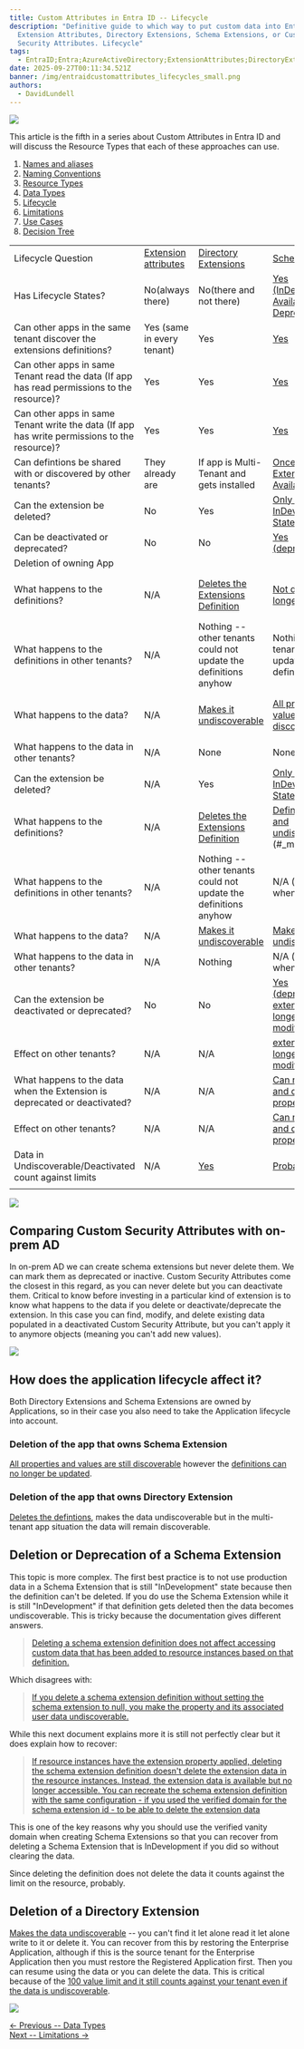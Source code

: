 ```yaml
---
title: Custom Attributes in Entra ID -- Lifecycle
description: "Definitive guide to which way to put custom data into Entra ID:
  Extension Attributes, Directory Extensions, Schema Extensions, or Custom
  Security Attributes. Lifecycle"
tags:
  - EntraID;Entra;AzureActiveDirectory;ExtensionAttributes;DirectoryExtensions;SchemaExtensions;CustomSecurityAttributes;
date: 2025-09-27T00:11:34.521Z
banner: /img/entraidcustomattributes_lifecycles_small.png
authors:
  - DavidLundell
---
```

![](/img/entraidcustomattributes_lifecycles_small.png)

This article is the fifth in a series about Custom Attributes in Entra ID and will discuss the Resource Types that each of these approaches can use. 

1. [Names and aliases](/blog/2025/09/custom-attributes-in-entra-id/#names-and-aliases)
2. [N﻿aming Conventions](/blog/2025/09/custom-attributes-in-entra-id-naming-conventions/)
3. [R﻿esource Types](/blog/2025/09/custom-attributes-in-entra-id-resource-types/)
4. [D﻿ata Types](/blog/2025/09/custom-attributes-in-entra-id-data-types/)
5. [L﻿ifecycle](/blog/2025/09/custom-attributes-in-entra-id-lifecycle/)
6. [L﻿imitations](/blog/2025/10/custom-attributes-in-entra-id-limitations/)
7. [U﻿se Cases](/blog/2025/10/custom-attributes-in-entra-id-use-cases/)
8. [Decision Tree](/blog/2025/10/custom-attributes-in-entra-id-decision-tree/)

|                                                                                              |                                                                                                                       |                                                                                                                                                   |                                                                                                                                                                                                 |                                                                                                                                                             |                                                                                                                                                                                           |
| -------------------------------------------------------------------------------------------- | --------------------------------------------------------------------------------------------------------------------- | ------------------------------------------------------------------------------------------------------------------------------------------------- | ----------------------------------------------------------------------------------------------------------------------------------------------------------------------------------------------- | ----------------------------------------------------------------------------------------------------------------------------------------------------------- | ----------------------------------------------------------------------------------------------------------------------------------------------------------------------------------------- |
| Lifecycle Question                                                                           | [Extension attributes](https://learn.microsoft.com/en-us/graph/extensibility-overview?tabs=http#extension-attributes) | [Directory Extensions](https://learn.microsoft.com/en-us/graph/extensibility-overview?tabs=http#directory-microsoft-entra-id-extensions)          | [Schema Extensions](https://learn.microsoft.com/en-us/graph/extensibility-overview?tabs=http#schema-extensions)                                                                                 | [Open Extensions](https://learn.microsoft.com/en-us/graph/extensibility-overview?tabs=http#open-extensions)                                                 | [Custom Security Attributes](https://learn.microsoft.com/en-us/entra/fundamentals/custom-security-attributes-overview)                                                                    |
| Has Lifecycle States?                                                                        | No(﻿always there)                                                                                                     | No(﻿there and not there)                                                                                                                          | [Yes (﻿InDevelopment, Available, Deprecated)](https://learn.microsoft.com/en-us/graph/api/resources/schemaextension?view=graph-rest-1.0#schema-extensions-lifecycle)                            | No(﻿never there)                                                                                                                                            | Yes(﻿Active,Deactivated)                                                                                                                                                                  |
| Can other apps in the same tenant discover the extensions definitions?                       | Yes (same in every tenant)                                                                                            | Yes                                                                                                                                               | [Yes](https://learn.microsoft.com/en-us/graph/api/resources/schemaextension?view=graph-rest-1.0#schema-extensions-lifecycle)                                                                    | No defintions to discover                                                                                                                                   | [Only with the Attribute Definition roles](https://learn.microsoft.com/en-us/entra/fundamentals/custom-security-attributes-overview#custom-security-attribute-roles)                      |
| Can other apps in same Tenant read the data (If app has read permissions to the resource)?   | Yes                                                                                                                   | Yes                                                                                                                                               | [Yes](https://learn.microsoft.com/en-us/graph/api/resources/schemaextension?view=graph-rest-1.0#schema-extensions-lifecycle)                                                                    | Yes                                                                                                                                                         | [Only with Attribute Assignment Roles](https://learn.microsoft.com/en-us/entra/fundamentals/custom-security-attributes-overview#custom-security-attribute-roles)                          |
| Can other apps in same Tenant write the data (If app has write permissions to the resource)? | Yes                                                                                                                   | Yes                                                                                                                                               | [Yes](https://learn.microsoft.com/en-us/graph/api/resources/schemaextension?view=graph-rest-1.0#schema-extensions-lifecycle)                                                                    | Yes                                                                                                                                                         | [Only with Attribute Assignment Roles](https://learn.microsoft.com/en-us/entra/fundamentals/custom-security-attributes-overview#custom-security-attribute-roles)                          |
| Can defintions be shared with or discovered by other tenants?                                | They already are                                                                                                      | If app is Multi-Tenant and gets installed                                                                                                         | [Once the Schema Extension is in Available State](https://learn.microsoft.com/en-us/graph/api/resources/schemaextension?view=graph-rest-1.0#schema-extensions-lifecycle)                        | No                                                                                                                                                          | No                                                                                                                                                                                        |
| Can the extension be deleted?                                                                | No                                                                                                                    | Yes                                                                                                                                               | [Only when in the InDevelopment State](https://learn.microsoft.com/en-us/graph/api/resources/schemaextension?view=graph-rest-1.0#schema-extensions-lifecycle)                                   | N/A (there are no definitions)                                                                                                                              | [No](https://learn.microsoft.com/en-us/entra/fundamentals/custom-security-attributes-add?tabs=ms-powershell#frequently-asked-questions)                                                   |
| Can be deactivated or deprecated?                                                            | No                                                                                                                    | No                                                                                                                                                | [Yes  <br>(deprecated)](https://learn.microsoft.com/en-us/graph/api/resources/schemaextension?view=graph-rest-1.0#schema-extensions-lifecycle)                                                  | No                                                                                                                                                          | [Yes  <br>(deactivated)](https://learn.microsoft.com/en-us/entra/fundamentals/custom-security-attributes-add?tabs=ms-powershell#frequently-asked-questions)                               |
| Deletion of owning App                                                                       |                                                                                                                       |                                                                                                                                                   |                                                                                                                                                                                                 |                                                                                                                                                             |                                                                                                                                                                                           |
| What happens to the definitions?                                                             | N/A                                                                                                                   | [Deletes the Extensions Definition](https://learn.microsoft.com/en-us/graph/extensibility-overview#considerations-for-using-directory-extensions) | [Not deleted  but no longer updateable](https://learn.microsoft.com/en-us/graph/extensibility-overview?tabs=http#considerations-for-using-schema-extensions)                                    | [Deleting the Creator app has no impact](https://learn.microsoft.com/en-us/graph/extensibility-overview?tabs=http#considerations-for-using-open-extensions) | N/A                                                                                                                                                                                       |
| What happens to the definitions in other tenants?                                            | N/A                                                                                                                   | Nothing -- other tenants could not update the definitions anyhow                                                                                  | Nothing -- other tenants could not update the definitions anyhow                                                                                                                                | N/A                                                                                                                                                         | N/A                                                                                                                                                                                       |
| What happens to the data?                                                                    | N/A                                                                                                                   | [Makes it undiscoverable](https://learn.microsoft.com/en-us/graph/extensibility-overview#considerations-for-using-directory-extensions)           | [All properties and values are still discoverable](https://learn.microsoft.com/en-us/graph/extensibility-overview?tabs=http#considerations-for-using-schema-extensions)                         | [Deleting the Creator app has no impact](https://learn.microsoft.com/en-us/graph/extensibility-overview?tabs=http#considerations-for-using-open-extensions) | N/A                                                                                                                                                                                       |
| What happens to the data in other tenants?                                                   | N/A                                                                                                                   | None                                                                                                                                              | None                                                                                                                                                                                            | N/A                                                                                                                                                         | N/A                                                                                                                                                                                       |
| Can the extension be deleted?                                                                | N/A                                                                                                                   | Yes                                                                                                                                               | [Only when in the InDevelopment State](https://learn.microsoft.com/en-us/graph/api/resources/schemaextension?view=graph-rest-1.0#schema-extensions-lifecycle)                                   | N/A (there are no definitions)                                                                                                                              | [No](https://learn.microsoft.com/en-us/entra/fundamentals/custom-security-attributes-add?tabs=ms-powershell#frequently-asked-questions)                                                   |
| What happens to the definitions?                                                             | N/A                                                                                                                   | [Deletes the Extensions Definition](https://learn.microsoft.com/en-us/graph/extensibility-overview#considerations-for-using-directory-extensions) | [Definition deleted and undiscoverable](https://learn.microsoft.com/en-us/graph/extensibility-overview?tabs=http#considerations-for-using-schema-extensions)\[[1]](#_msocom_1)                  | N/A                                                                                                                                                         | N/A                                                                                                                                                                                       |
| What happens to the definitions in other tenants?                                            | N/A                                                                                                                   | Nothing -- other tenants could not update the definitions anyhow                                                                                  | N/A (can't delete when shared)                                                                                                                                                                  | N/A                                                                                                                                                         | N/A                                                                                                                                                                                       |
| What happens to the data?                                                                    | N/A                                                                                                                   | [Makes it undiscoverable](https://learn.microsoft.com/en-us/graph/extensibility-overview#considerations-for-using-directory-extensions)           | [Makes it undiscoverable](https://learn.microsoft.com/en-us/graph/extensibility-overview?tabs=http#considerations-for-using-schema-extensions)                                                  | N/A                                                                                                                                                         | N/A                                                                                                                                                                                       |
| What happens to the data in other tenants?                                                   | N/A                                                                                                                   | Nothing                                                                                                                                           | N/A (can't delete when shared)                                                                                                                                                                  | N/A                                                                                                                                                         | N/A                                                                                                                                                                                       |
| Can the extension be deactivated or deprecated?                                              | No                                                                                                                    | No                                                                                                                                                | [Yes  <br>(deprecated)  <br>extension can no longer be read or modified](https://learn.microsoft.com/en-us/graph/api/resources/schemaextension?view=graph-rest-1.0#schema-extensions-lifecycle) | No                                                                                                                                                          | [Yes  <br>(deactivated)  <br>Can no longer be applied](https://learn.microsoft.com/en-us/entra/fundamentals/custom-security-attributes-add?tabs=ms-powershell#frequently-asked-questions) |
| Effect on other tenants?                                                                     | N/A                                                                                                                   | N/A                                                                                                                                               | [extension can no longer be read or modified](https://learn.microsoft.com/en-us/graph/api/resources/schemaextension?view=graph-rest-1.0#schema-extensions-lifecycle)                            | N/A                                                                                                                                                         | N/A                                                                                                                                                                                       |
| What happens to the data when the Extension is deprecated or deactivated?                    | N/A                                                                                                                   | ﻿N/﻿A                                                                                                                                             | [Can read, update and delete existing property values](https://learn.microsoft.com/en-us/graph/api/resources/schemaextension?view=graph-rest-1.0#schema-extensions-lifecycle)                   | N/A                                                                                                                                                         | [\*Data is preserved  <br>* Can no longer be applied to resources](https://learn.microsoft.com/en-us/entra/fundamentals/custom-security-attributes-add#frequently-asked-questions)        |
| Effect on other tenants?                                                                     | N/A                                                                                                                   | ﻿N/﻿A                                                                                                                                             | [Can read, update and delete existing property values](https://learn.microsoft.com/en-us/graph/api/resources/schemaextension?view=graph-rest-1.0#schema-extensions-lifecycle)                   | N/A                                                                                                                                                         | N/A                                                                                                                                                                                       |
| Data in Undiscoverable/Deactivated count against limits                                      | N/A                                                                                                                   | [Yes](https://learn.microsoft.com/en-us/graph/extensibility-overview?tabs=http#considerations-for-using-directory-extensions)                     | [Probably](https://learn.microsoft.com/en-us/graph/extensibility-overview?tabs=http#considerations-for-using-schema-extensions)                                                                 | N/A                                                                                                                                                         | [Yes](https://learn.microsoft.com/en-us/entra/fundamentals/custom-security-attributes-add#frequently-asked-questions)                                                                     |
|                                                                                              |                                                                                                                       |                                                                                                                                                   |                                                                                                                                                                                                 |                                                                                                                                                             |                                                                                                                                                                                           |

![](/img/custom-security-attributes-vault-door-small.png)

## C﻿omparing Custom Security Attributes with on-prem AD

I﻿n on-prem AD we can create schema extensions but never delete them. We can mark them as deprecated or inactive. Custom Security Attributes come the closest in this regard, as you can never delete but you can deactivate them. Critical to know before investing in a particular kind of extension is to know what happens to the data if you delete or deactivate/deprecate the extension. In this case you can find, modify, and delete existing data populated in a deactivated Custom Security Attribute, but you can't apply it to anymore objects (meaning you can't add new values).

![](/img/schema-extensions-small.jpg)

## How does the application lifecycle affect it?

B﻿oth Directory Extensions and Schema Extensions are owned by Applications, so in their case you also need to take the Application lifecycle into account. 

### D﻿eletion of the app that owns Schema Extension

[A﻿ll properties and values are still discoverable](https://learn.microsoft.com/en-us/graph/extensibility-overview?tabs=http#considerations-for-using-schema-extensions) however the [definitions can no longer be updated](https://learn.microsoft.com/en-us/graph/extensibility-overview?tabs=http#considerations-for-using-schema-extensions).

### D﻿eletion of the app that owns Directory Extension

[D﻿eletes the defintions](https://learn.microsoft.com/en-us/graph/extensibility-overview#considerations-for-using-directory-extensions), makes the data undiscoverable but in the multi-tenant app situation the data will remain discoverable.

## D﻿eletion or Deprecation of a Schema Extension

T﻿his topic is more complex. The first best practice is to not use production data in a Schema Extension that is still "InDevelopment" state because then the definition can't be deleted. If you do use the Schema Extension while it is still "InDevelopment" if that definition gets deleted then the data becomes undiscoverable. This is tricky because the documentation gives different answers. 

> [Deleting a schema extension definition does not affect accessing custom data that has been added to resource instances based on that definition.](https://learn.microsoft.com/en-us/graph/api/schemaextension-delete?view=graph-rest-1.0&tabs=http)

W﻿hich disagrees with: 

> [If you delete a schema extension definition without setting the schema extension to null, you make the property and its associated user data undiscoverable.](https://learn.microsoft.com/en-us/graph/extensibility-overview?tabs=http#schema-extensions)

W﻿hile this next document explains more it is still not perfectly clear but it does explain how to recover:

> [ If resource instances have the extension property applied, deleting the schema extension definition doesn't delete the extension data in the resource instances. Instead, the extension data is available but no longer accessible. You can recreate the schema extension definition with the same configuration - if you used the verified domain for the schema extension id - to be able to delete the extension data](https://learn.microsoft.com/en-us/graph/extensibility-schema-groups?tabs=powershell#step-6-delete-extension-data-and-schema-extension-definition)

T﻿his is one of the key reasons why you should use the verified vanity domain when creating Schema Extensions so that you can recover from deleting a Schema Extension that is InDevelopment if you did so without clearing the data.

S﻿ince deleting the definition does not delete the data it counts against the limit on the resource, probably.

## D﻿eletion of a Directory Extension

[M﻿akes the data undiscoverable](https://learn.microsoft.com/en-us/graph/extensibility-overview#considerations-for-using-directory-extensions) -- you can't find it let alone read it let alone write to it or delete it. You can recover from this by restoring the Enterprise Application, although if this is the source tenant for the Enterprise Application then you must restore the Registered Application first. Then you can resume using the data or you can delete the data. This is critical because of the [100 value limit and it still counts against your tenant even if the data is undiscoverable](https://learn.microsoft.com/en-us/graph/extensibility-overview?tabs=http#considerations-for-using-directory-extensions).

![](/img/directory-extensions-small.jpg)

[<- Previous -- D﻿ata Types](/blog/2025/09/custom-attributes-in-entra-id-data-types/)\
[Next -- L﻿imitations ->](/blog/2025/10/custom-attributes-in-entra-id-limitations/)